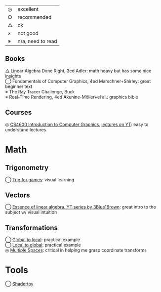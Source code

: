 <table>
  <tr>
    <td>◎</td>
    <td>excellent</td>
  </tr>
  <tr>
    <td>○</td>
    <td>recommended</td>
  </tr>
  <tr>
    <td>△</td>
    <td>ok</td>
  </tr>
  <tr>
    <td>×</td>
    <td>not good</td>
  </tr>
  <tr>
    <td>※</td>
    <td>n/a, need to read</td>
  </tr>
</table>


## Books
△ Linear Algebra Done Right, 3ed Adler: math heavy but has some nice insights  
◯ Fundamentals of Computer Graphics, 4ed Marschner+Shirley: great beginner text  
※ The Ray Tracer Challenge, Buck  
※ Real-Time Rendering, 4ed Akenine-Möller+el al.: graphics bible  

## Courses
◎ [CS4600 Introduction to Computer Graphics](https://graphics.cs.utah.edu/courses/cs4600/fall2024/), [lectures on YT](https://youtube.com/watch?v=vLSphLtKQ0o&list=PLplnkTzzqsZTfYh4UbhLGpI5kGd5oW_Hh): easy to understand lectures

# Math
## Trigonometry
◯ [Trig for games](https://demoman.net/?a=trig-for-games): visual learning
## Vectors
◯ [Essence of linear algebra, YT series by 3Blue1Brown](https://iv.ggtyler.dev/watch?v=fNk_zzaMoSs&list=PLZHQObOWTQDPD3MizzM2xVFitgF8hE_ab&index=0): great intro to the subject w/ visual intuition

## Transformations
◯ [Global to local](https://gamedev.stackexchange.com/questions/79765/how-do-i-convert-from-the-global-coordinate-space-to-a-local-space): practical example  
◯ [Local to global](https://computergraphics.stackexchange.com/questions/8562/how-to-convert-from-object-space-into-world-space-exercise-from-3d-math-primer): practical example  
◎ [Multiple Spaces](https://gamemath.com/book/multiplespaces.html): critical in helping me grasp coordinate transforms

# Tools
◯ [Shadertoy](https://www.shadertoy.com)
